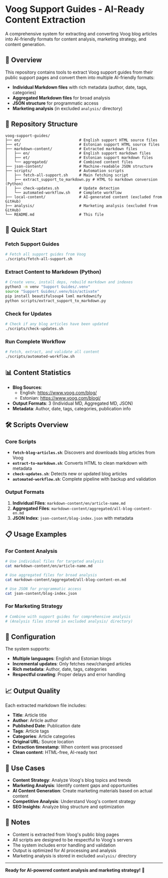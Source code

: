 # Voog Support Guides - AI-Ready Content Extraction

A comprehensive system for extracting and converting Voog blog articles into AI-friendly formats for content analysis, marketing strategy, and content generation.

## 🎯 Overview

This repository contains tools to extract Voog support guides from their public support pages and convert them into multiple AI-friendly formats:
- **Individual Markdown files** with rich metadata (author, date, tags, categories)
- **Aggregated Markdown files** for broad analysis
- **JSON structure** for programmatic access
- **Marketing analysis** (in excluded `analysis/` directory)

## 📁 Repository Structure

```
voog-support-guides/
├── en/                          # English support HTML source files
├── et/                          # Estonian support HTML source files
├── markdown-content/            # Extracted markdown files
│   ├── en/                      # English support markdown files
│   ├── et/                      # Estonian support markdown files
│   └── aggregated/              # Combined content files
├── json-content/                # Machine-readable JSON structure
├── scripts/                     # Automation scripts
│   ├── fetch-all-support.sh     # Main fetching script
│   ├── extract_support_to_markdown.py # HTML to markdown conversion (Python)
│   ├── check-updates.sh         # Update detection
│   └── automated-workflow.sh    # Complete workflow
├── local-content/               # AI-generated content (excluded from GitHub)
├── analysis/                    # Marketing analysis (excluded from GitHub)
└── README.md                    # This file
```

## 🚀 Quick Start

### Fetch Support Guides
```bash
# Fetch all support guides from Voog
./scripts/fetch-all-support.sh
```

### Extract Content to Markdown (Python)
```bash
# Create venv, install deps, rebuild markdown and indexes
python3 -m venv "Support Guides/.venv"
source "Support Guides/.venv/bin/activate"
pip install beautifulsoup4 lxml markdownify
python scripts/extract_support_to_markdown.py
```

### Check for Updates
```bash
# Check if any blog articles have been updated
./scripts/check-updates.sh
```

### Run Complete Workflow
```bash
# Fetch, extract, and validate all content
./scripts/automated-workflow.sh
```

## 📊 Content Statistics

- **Blog Sources**: 
  - English: https://www.voog.com/blog/
  - Estonian: https://www.voog.com/blogi/
- **Output Formats**: 3 (Individual MD, Aggregated MD, JSON)
- **Metadata**: Author, date, tags, categories, publication info

## 🛠️ Scripts Overview

### Core Scripts
- **`fetch-blog-articles.sh`**: Discovers and downloads blog articles from Voog
- **`extract-to-markdown.sh`**: Converts HTML to clean markdown with metadata
- **`check-updates.sh`**: Detects new or updated blog articles
- **`automated-workflow.sh`**: Complete pipeline with backup and validation

### Output Formats
1. **Individual Files**: `markdown-content/en/article-name.md`
2. **Aggregated Files**: `markdown-content/aggregated/all-blog-content-en.md`
3. **JSON Index**: `json-content/blog-index.json` with metadata

## 📋 Usage Examples

### For Content Analysis
```bash
# Use individual files for targeted analysis
cat markdown-content/en/article-name.md

# Use aggregated files for broad analysis
cat markdown-content/aggregated/all-blog-content-en.md

# Use JSON for programmatic access
cat json-content/blog-index.json
```

### For Marketing Strategy
```bash
# Combine with support guides for comprehensive analysis
# (Analysis files stored in excluded analysis/ directory)
```

## 🔧 Configuration

The system supports:
- **Multiple languages**: English and Estonian blogs
- **Incremental updates**: Only fetches new/changed articles
- **Rich metadata**: Author, date, tags, categories
- **Respectful crawling**: Proper delays and error handling

## 📈 Output Quality

Each extracted markdown file includes:
- **Title**: Article title
- **Author**: Article author
- **Published Date**: Publication date
- **Tags**: Article tags
- **Categories**: Article categories
- **Original URL**: Source location
- **Extraction timestamp**: When content was processed
- **Clean content**: HTML-free, AI-ready text

## 🎯 Use Cases

- **Content Strategy**: Analyze Voog's blog topics and trends
- **Marketing Analysis**: Identify content gaps and opportunities
- **AI Content Generation**: Create marketing materials based on actual content
- **Competitive Analysis**: Understand Voog's content strategy
- **SEO Insights**: Analyze blog structure and optimization

## 📝 Notes

- Content is extracted from Voog's public blog pages
- All scripts are designed to be respectful to Voog's servers
- The system includes error handling and validation
- Output is optimized for AI processing and analysis
- Marketing analysis is stored in excluded `analysis/` directory

---

**Ready for AI-powered content analysis and marketing strategy!** 🚀
